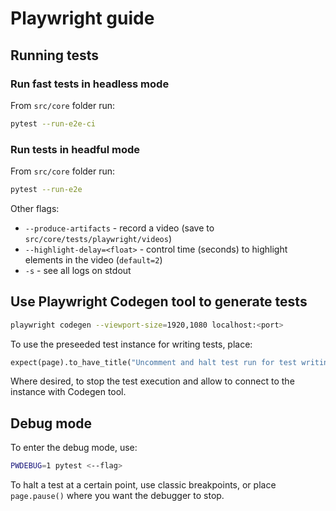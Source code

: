 # Playwright guide

## Running tests
### Run fast tests in headless mode
From `src/core` folder run:
```bash
pytest --run-e2e-ci
```

### Run tests in headful mode
From `src/core` folder run:
```bash
pytest --run-e2e
```

Other flags:
- `--produce-artifacts` - record a video (save to `src/core/tests/playwright/videos`)
- `--highlight-delay=<float>` - control time (seconds) to highlight elements in the video (`default=2`)
- `-s` - see all logs on stdout

## Use Playwright Codegen tool to generate tests
```bash
playwright codegen --viewport-size=1920,1080 localhost:<port>
```

To use the preseeded test instance for writing tests, place:

```python
expect(page).to_have_title("Uncomment and halt test run for test writing purposes", timeout=0)

```
Where desired, to stop the test execution and allow to connect to the instance with Codegen tool.

## Debug mode
To enter the debug mode, use:
```bash
PWDEBUG=1 pytest <--flag>
```
To halt a test at a certain point, use classic breakpoints, or place `page.pause()` where you want the debugger to stop.
